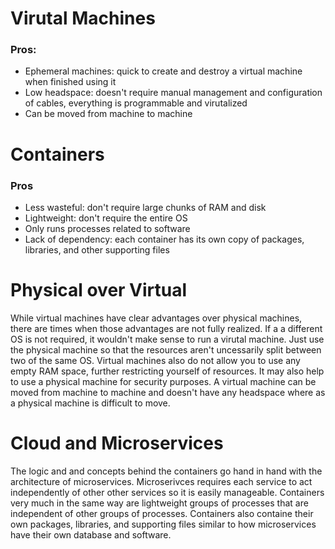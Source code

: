 # Virutal Machines

### Pros:
* Ephemeral machines: quick to create and destroy a virtual machine when finished using it
* Low headspace: doesn't require manual management and configuration of cables, everything is programmable and virutalized
* Can be moved from machine to machine

# Containers

### Pros
* Less wasteful: don't require large chunks of RAM and disk
* Lightweight: don't require the entire OS
* Only runs processes related to software
* Lack of dependency: each container has its own copy of packages, libraries, and other supporting files

# Physical over Virtual

While virtual machines have clear advantages over physical machines, there are times when those advantages are not fully realized. If a 
a different OS is not required, it wouldn't make sense to run a virutal machine. Just use the physical machine so that the resources aren't
uncessarily split between two of the same OS. Virtual machines also do not allow you to use any empty RAM space, further restricting yourself 
of resources. It may also help to use a physical machine for security purposes. A virtual machine can be moved from machine to machine and 
doesn't have any headspace where as a physical machine is difficult to move. 

# Cloud and Microservices

The logic and and concepts behind the containers go hand in hand with the architecture of microservices. Microserivces requires each service to act independently 
of other other services so it is easily manageable. Containers very much in the same way are lightweight groups of processes that are independent of other groups
of processes. Containers also containe their own packages, libraries, and supporting files similar to how microservices have their own database and software. 
